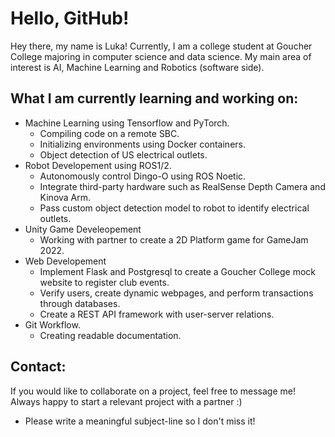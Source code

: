 # Hello, GitHub!
Hey there, my name is Luka! Currently, I am a college student at Goucher College majoring in computer science and data science. My main area of interest is AI, Machine Learning and Robotics (software side).

## What I am currently learning and working on:
- Machine Learning using Tensorflow and PyTorch.
  - Compiling code on a remote SBC.
  - Initializing environments using Docker containers.
  - Object detection of US electrical outlets.
- Robot Developement using ROS1/2.
  - Autonomously control Dingo-O using ROS Noetic.
  - Integrate third-party hardware such as RealSense Depth Camera and Kinova Arm.
  - Pass custom object detection model to robot to identify electrical outlets.
- Unity Game Develeopement
  - Working with partner to create a 2D Platform game for GameJam 2022.
- Web Developement
  - Implement Flask and Postgresql to create a Goucher College mock website to register club events.
  - Verify users, create dynamic webpages, and perform transactions through databases.
  - Create a REST API framework with user-server relations.
- Git Workflow.
  - Creating readable documentation.

## Contact:
If you would like to collaborate on a project, feel free to message me! Always happy to start a relevant project with a partner :)
  - Please write a meaningful subject-line so I don't miss it!
<!---
LukaTri/LukaTri is a ✨ special ✨ repository because its `README.md` (this file) appears on your GitHub profile.
You can click the Preview link to take a look at your changes.
--->
